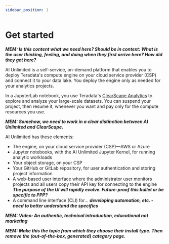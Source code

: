```yaml
---
sidebar_position: 1
---
```


# Get started

***MEM: Is this content what we need here? Should be in context: What is the user thinking, feeling, and doing when they first arrive here? How did they get here?***

AI Unlimited is a self-service, on-demand platform that enables you to deploy Teradata's compute engine on your cloud service provider (CSP) and connect it to your data lake. You deploy the engine only as needed for your analytics projects.

In a JupyterLab notebook, you use Teradata's [ClearScape Analytics](https://www.teradata.com/platform/clearscape-analytics?) to explore and analyze your large-scale datasets. You can suspend your project, then resume it, whenever you want and pay only for the compute resources you use.

***MEM: Somehow, we need to work in a clear distinction between AI Unlimited and ClearScape.***

AI Unlimited has these elements:
- The engine, on your cloud service provider (CSP)&mdash;AWS or Azure
- Jupyter notebooks, with the AI Unlimited Jupyter Kernel, for running analytic workloads
- Your object storage, on your CSP
- Your GitHub or GitLab repository, for user authentication and storing project information
- A web-based user interface where the administrator user monitors projects and all users copy their API key for connecting to the engine ***The purpose of the UI will rapidly evolve. Future-proof this bullet or be specific to PPP?***
- A command line interface (CLI) for... ***developing automation, etc. - need to better understand the specifics***

***MEM: Video: An authentic, technical introduction, educational not marketing***

***MEM: Make this the topic from which they choose their install type. Then remove the (out-of-the-box, generated) category page.***
